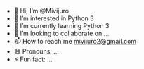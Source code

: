 - 👋 Hi, I’m @Mivijuro
- 👀 I’m interested in Python 3
- 🌱 I’m currently learning Python 3
- 💞️ I’m looking to collaborate on ...
- 📫 How to reach me mivijuro2@gmail.com
- 😄 Pronouns: ...
- ⚡ Fun fact: ...

<!---
Mivijuro/Mivijuro is a ✨ special ✨ repository because its `README.md` (this file) appears on your GitHub profile.
You can click the Preview link to take a look at your changes.
--->
